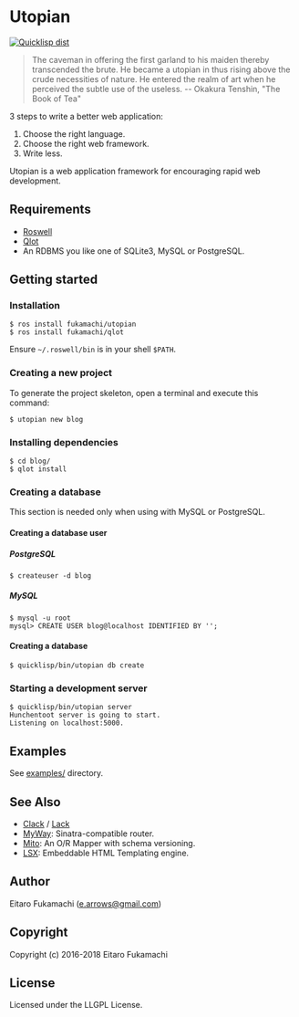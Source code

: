 # Utopian

[![Quicklisp dist](http://quickdocs.org/badge/utopian.svg)](http://quickdocs.org/utopian/)

> The caveman in offering the first garland to his maiden thereby transcended the brute. He became a utopian in thus rising above the crude necessities of nature. He entered the realm of art when he perceived the subtle use of the useless.
> -- Okakura Tenshin, "The Book of Tea"

3 steps to write a better web application:

1. Choose the right language.
2. Choose the right web framework.
3. Write less.

Utopian is a web application framework for encouraging rapid web development.

## Requirements

* [Roswell](https://github.com/roswell/roswell)
* [Qlot](https://github.com/fukamachi/qlot)
* An RDBMS you like one of SQLite3, MySQL or PostgreSQL.

## Getting started

### Installation

```
$ ros install fukamachi/utopian
$ ros install fukamachi/qlot
```

Ensure `~/.roswell/bin` is in your shell `$PATH`.

### Creating a new project

To generate the project skeleton, open a terminal and execute this command:

```
$ utopian new blog
```

### Installing dependencies

```
$ cd blog/
$ qlot install
```

### Creating a database

This section is needed only when using with MySQL or PostgreSQL.

#### Creating a database user

##### PostgreSQL

```
$ createuser -d blog
```

##### MySQL

```
$ mysql -u root
mysql> CREATE USER blog@localhost IDENTIFIED BY '';
```

#### Creating a database

```
$ quicklisp/bin/utopian db create
```

### Starting a development server

```
$ quicklisp/bin/utopian server
Hunchentoot server is going to start.
Listening on localhost:5000.
```

## Examples

See [examples/](https://github.com/fukamachi/utopian/tree/next/example) directory.

## See Also

- [Clack](https://github.com/fukamachi/clack) / [Lack](https://github.com/fukamachi/lack)
- [MyWay](https://github.com/fukamachi/myway): Sinatra-compatible router.
- [Mito](https://github.com/fukamachi/mito): An O/R Mapper with schema versioning.
- [LSX](https://github.com/fukamachi/lsx): Embeddable HTML Templating engine.

## Author

Eitaro Fukamachi (e.arrows@gmail.com)

## Copyright

Copyright (c) 2016-2018 Eitaro Fukamachi

## License

Licensed under the LLGPL License.
